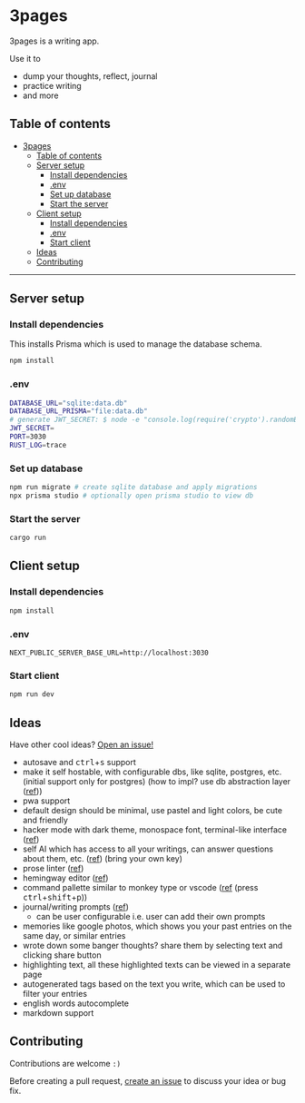 # 3pages

3pages is a writing app.

Use it to

- dump your thoughts, reflect, journal
- practice writing
- and more

## Table of contents

- [3pages](#3pages)
  - [Table of contents](#table-of-contents)
  - [Server setup](#server-setup)
    - [Install dependencies](#install-dependencies)
    - [.env](#env)
    - [Set up database](#set-up-database)
    - [Start the server](#start-the-server)
  - [Client setup](#client-setup)
    - [Install dependencies](#install-dependencies-1)
    - [.env](#env-1)
    - [Start client](#start-client)
  - [Ideas](#ideas)
  - [Contributing](#contributing)

---

## Server setup

### Install dependencies

This installs Prisma which is used to manage the database schema.

```sh
npm install
```

### .env

<!-- https://www.digitalocean.com/community/tutorials/nodejs-jwt-expressjs#step-1-generating-a-token -->

```sh
DATABASE_URL="sqlite:data.db"
DATABASE_URL_PRISMA="file:data.db"
# generate JWT_SECRET: $ node -e "console.log(require('crypto').randomBytes(32).toString('hex'));"
JWT_SECRET=
PORT=3030
RUST_LOG=trace
```

### Set up database

```sh
npm run migrate # create sqlite database and apply migrations
npx prisma studio # optionally open prisma studio to view db
```

### Start the server

```sh
cargo run
```

## Client setup

### Install dependencies

```sh
npm install
```

### .env

```
NEXT_PUBLIC_SERVER_BASE_URL=http://localhost:3030
```

### Start client

```sh
npm run dev
```

## Ideas

Have other cool ideas? [Open an issue!](https://github.com/LourceDev/3pages/issues)

- autosave and <kbd>ctrl</kbd>+<kbd>s</kbd> support
- make it self hostable, with configurable dbs, like sqlite, postgres, etc. (initial support only for postgres) (how to impl? use db abstraction layer ([ref](https://www.reddit.com/r/opensource/comments/z3p28p/comment/ixnig2t/)))
- pwa support
- default design should be minimal, use pastel and light colors, be cute and friendly
- hacker mode with dark theme, monospace font, terminal-like interface ([ref](https://www.reddit.com/r/digitaljournaling/comments/1fiv9bn/journaling_in_command_line/))
- self AI which has access to all your writings, can answer questions about them, etc. ([ref](https://www.reddit.com/r/digitaljournaling/comments/1enyhjd/i_fed_my_journal_into_an_ai_it_was_scary/)) (bring your own key)
- prose linter ([ref](https://vale.sh/))
- hemingway editor ([ref](https://hemingwayapp.com/))
- command pallette similar to monkey type or vscode ([ref](https://monkeytype.com/) (press <kbd>ctrl</kbd>+<kbd>shift</kbd>+<kbd>p</kbd>))
- journal/writing prompts ([ref](https://journalprompts.net/))
  - can be user configurable i.e. user can add their own prompts
- memories like google photos, which shows you your past entries on the same day, or similar entries
- wrote down some banger thoughts? share them by selecting text and clicking share button
- highlighting text, all these highlighted texts can be viewed in a separate page
- autogenerated tags based on the text you write, which can be used to filter your entries
- english words autocomplete
- markdown support

## Contributing

Contributions are welcome `:)`

Before creating a pull request, [create an issue](https://github.com/LourceDev/3pages/issues) to discuss your idea or bug fix.
